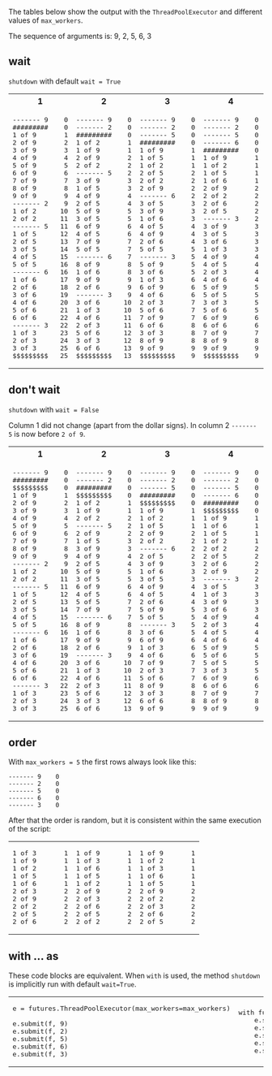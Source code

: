 The tables below show the output with the `ThreadPoolExecutor` and different values of `max_workers`.

The sequence of arguments is: 9, 2, 5, 6, 3

## wait

`shutdown` with default `wait = True`

<table>
<tr>
<th>1</th>
<th>2</th>
<th>3</th>
<th>4</th>
<th>5</th>
</tr>
<tr>
<td>
<pre>
------- 9    0
#########    0
1 of 9       1
2 of 9       2
3 of 9       3
4 of 9       4
5 of 9       5
6 of 9       6
7 of 9       7
8 of 9       8
9 of 9       9
------- 2    9
1 of 2      10
2 of 2      11
------- 5   11
1 of 5      12
2 of 5      13
3 of 5      14
4 of 5      15
5 of 5      16
------- 6   16
1 of 6      17
2 of 6      18
3 of 6      19
4 of 6      20
5 of 6      21
6 of 6      22
------- 3   22
1 of 3      23
2 of 3      24
3 of 3      25
$$$$$$$$$   25
</pre>
</td>
<td>
<pre>
------- 9    0
------- 2    0
#########    0
1 of 2       1
1 of 9       1
2 of 9       2
2 of 2       2
------- 5    2
3 of 9       3
1 of 5       3
4 of 9       4
2 of 5       4
5 of 9       5
3 of 5       5
6 of 9       6
4 of 5       6
7 of 9       7
5 of 5       7
------- 6    7
8 of 9       8
1 of 6       8
9 of 9       9
2 of 6       9
------- 3    9
3 of 6      10
1 of 3      10
4 of 6      11
2 of 3      11
5 of 6      12
3 of 3      12
6 of 6      13
$$$$$$$$$   13
</pre>
</td>
<td>
<pre>
------- 9    0
------- 2    0
------- 5    0
#########    0
1 of 9       1
1 of 5       1
1 of 2       1
2 of 5       2
2 of 2       2
2 of 9       2
------- 6    2
3 of 5       3
3 of 9       3
1 of 6       3
4 of 5       4
4 of 9       4
2 of 6       4
5 of 5       5
------- 3    5
5 of 9       5
3 of 6       5
1 of 3       6
6 of 9       6
4 of 6       6
2 of 3       7
5 of 6       7
7 of 9       7
6 of 6       8
3 of 3       8
8 of 9       8
9 of 9       9
$$$$$$$$$    9
</pre>
</td>
<td>
<pre>
------- 9    0
------- 2    0
------- 5    0
------- 6    0
#########    0
1 of 9       1
1 of 2       1
1 of 5       1
1 of 6       1
2 of 9       2
2 of 2       2
2 of 6       2
2 of 5       2
------- 3    2
3 of 9       3
3 of 5       3
3 of 6       3
1 of 3       3
4 of 9       4
4 of 5       4
2 of 3       4
4 of 6       4
5 of 9       5
5 of 5       5
3 of 3       5
5 of 6       5
6 of 9       6
6 of 6       6
7 of 9       7
8 of 9       8
9 of 9       9
$$$$$$$$$    9
</pre>
</td>
<td>
<pre>
------- 9    0
------- 2    0
------- 5    0
------- 6    0
------- 3    0
#########    0
1 of 3       1
1 of 9       1
1 of 2       1
1 of 5       1
1 of 6       1
2 of 3       2
2 of 9       2
2 of 2       2
2 of 5       2
2 of 6       2
3 of 3       3
3 of 9       3
3 of 5       3
3 of 6       3
4 of 9       4
4 of 5       4
4 of 6       4
5 of 6       5
5 of 9       5
5 of 5       5
6 of 6       6
6 of 9       6
7 of 9       7
8 of 9       8
9 of 9       9
$$$$$$$$$    9
</pre>
</td>
</tr>
</table>

## don't wait

`shutdown` with `wait = False`

Column 1 did not change (apart from the dollar signs). In column 2 `------- 5` is now before `2 of 9`.

<table>
<tr>
<th>1</th>
<th>2</th>
<th>3</th>
<th>4</th>
<th>5</th>
</tr>
<tr>
<td>
<pre>
------- 9    0
#########    0
$$$$$$$$$    0
1 of 9       1
2 of 9       2
3 of 9       3
4 of 9       4
5 of 9       5
6 of 9       6
7 of 9       7
8 of 9       8
9 of 9       9
------- 2    9
1 of 2      10
2 of 2      11
------- 5   11
1 of 5      12
2 of 5      13
3 of 5      14
4 of 5      15
5 of 5      16
------- 6   16
1 of 6      17
2 of 6      18
3 of 6      19
4 of 6      20
5 of 6      21
6 of 6      22
------- 3   22
1 of 3      23
2 of 3      24
3 of 3      25
</pre>
</td>
<td>
<pre>
------- 9    0
------- 2    0
#########    0
$$$$$$$$$    0
1 of 2       1
1 of 9       1
2 of 2       2
------- 5    2
2 of 9       2
1 of 5       3
3 of 9       3
4 of 9       4
2 of 5       4
5 of 9       5
3 of 5       5
6 of 9       6
4 of 5       6
5 of 5       7
7 of 9       7
------- 6    7
8 of 9       8
1 of 6       8
9 of 9       9
2 of 6       9
------- 3    9
3 of 6      10
1 of 3      10
4 of 6      11
2 of 3      11
5 of 6      12
3 of 3      12
6 of 6      13
</pre>
</td>
<td>
<pre>
------- 9    0
------- 2    0
------- 5    0
#########    0
$$$$$$$$$    0
1 of 9       1
1 of 2       1
1 of 5       1
2 of 9       2
2 of 2       2
------- 6    2
2 of 5       2
3 of 9       3
1 of 6       3
3 of 5       3
4 of 9       4
4 of 5       4
2 of 6       4
5 of 9       5
5 of 5       5
------- 3    5
3 of 6       5
6 of 9       6
1 of 3       6
4 of 6       6
7 of 9       7
2 of 3       7
5 of 6       7
8 of 9       8
3 of 3       8
6 of 6       8
9 of 9       9
</pre>
</td>
<td>
<pre>
------- 9    0
------- 2    0
------- 5    0
------- 6    0
#########    0
$$$$$$$$$    0
1 of 9       1
1 of 6       1
1 of 5       1
1 of 2       1
2 of 2       2
2 of 5       2
2 of 6       2
2 of 9       2
------- 3    2
3 of 5       3
1 of 3       3
3 of 9       3
3 of 6       3
4 of 9       4
2 of 3       4
4 of 5       4
4 of 6       4
5 of 9       5
5 of 6       5
5 of 5       5
3 of 3       5
6 of 9       6
6 of 6       6
7 of 9       7
8 of 9       8
9 of 9       9
</pre>
</td>
<td>
<pre>
------- 9    0
------- 2    0
------- 5    0
------- 6    0
------- 3    0
#########    0
$$$$$$$$$    0
1 of 6       1
1 of 9       1
1 of 2       1
1 of 5       1
1 of 3       1
2 of 6       2
2 of 5       2
2 of 3       2
2 of 2       2
2 of 9       2
3 of 6       3
3 of 5       3
3 of 3       3
3 of 9       3
4 of 6       4
4 of 5       4
4 of 9       4
5 of 6       5
5 of 5       5
5 of 9       5
6 of 6       6
6 of 9       6
7 of 9       7
8 of 9       8
9 of 9       9
</pre>
</td>
</tr>
</table>


## order

With `max_workers = 5` the first rows always look like this:

```
------- 9    0
------- 2    0
------- 5    0
------- 6    0
------- 3    0
```

After that the order is random, but it is consistent within the same execution of the script:

<table>
<tr>
<td>
<pre>
1 of 3       1
1 of 9       1
1 of 2       1
1 of 5       1
1 of 6       1
2 of 3       2
2 of 9       2
2 of 2       2
2 of 5       2
2 of 6       2
</pre>
</td>
<td>
<pre>
1 of 9       1
1 of 3       1
1 of 6       1
1 of 5       1
1 of 2       1
2 of 9       2
2 of 3       2
2 of 6       2
2 of 5       2
2 of 2       2
</pre>
</td>
<td>
<pre>
1 of 9       1
1 of 2       1
1 of 3       1
1 of 6       1
1 of 5       1
2 of 9       2
2 of 2       2
2 of 3       2
2 of 6       2
2 of 5       2
</pre>
</td>
</tr>
</table>


## with ... as

These code blocks are equivalent. When `with` is used, the method `shutdown` is implicitly run with default `wait=True`.

<table>
<tr>
<td>
<pre>
e = futures.ThreadPoolExecutor(max_workers=max_workers)
&nbsp;
e.submit(f, 9)
e.submit(f, 2)
e.submit(f, 5)
e.submit(f, 6)
e.submit(f, 3)
</pre>
</td>
<td>
<pre>
with futures.ThreadPoolExecutor(max_workers=max_workers) as e:
    e.submit(f, 9)
    e.submit(f, 2)
    e.submit(f, 5)
    e.submit(f, 6)
    e.submit(f, 3)
</pre>
</td>
</tr>
</table>
